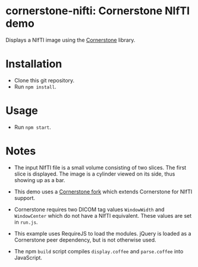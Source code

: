 # cornerstone-nifti: Cornerstone NIfTI demo

Displays a NIfTI image using the [Cornerstone](https://github.com/chafey/cornerstone)
library.

Installation
============
* Clone this git repository.
* Run ``npm install``.

Usage
=====
* Run ``npm start``.

Notes
=====
* The input NIfTI file is a small volume consisting of two slices. The first slice
  is displayed. The image is a cylinder viewed on its side, thus showing up
  as a bar.

* This demo uses a [Cornerstone fork](https://github.com/ohsu-qin/cornerstone)
  which extends Cornerstone for NIfTI support.

* Cornerstone requires two DICOM tag values ``WindowWidth`` and ``WindowCenter``
  which do not have a NIfTI equivalent. These values are set in ``run.js``.

* This example uses RequireJS to load the modules. jQuery is loaded as a
  Cornerstone peer dependency, but is not otherwise used.

* The npm ``build`` script compiles ``display.coffee`` and ``parse.coffee``
  into JavaScript.
